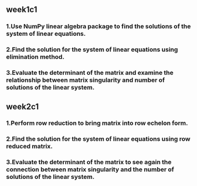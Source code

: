 ## week1c1
### 1.Use NumPy linear algebra package to find the solutions of the system of linear equations.
### 2.Find the solution for the system of linear equations using elimination method.
### 3.Evaluate the determinant of the matrix and examine the relationship between matrix singularity and number of solutions of the linear system.
## week2c1
### 1.Perform row reduction to bring matrix into row echelon form.
### 2.Find the solution for the system of linear equations using row reduced matrix.
### 3.Evaluate the determinant of the matrix to see again the connection between matrix singularity and the number of solutions of the linear system.
